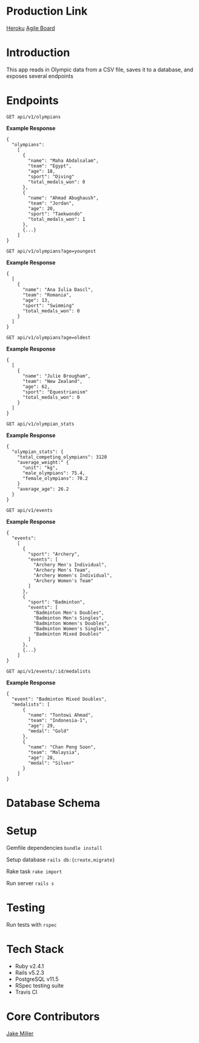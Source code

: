 # Production Link

[Heroku](https://koroibos.herokuapp.com/)
[Agile Board](https://github.com/Jake0Miller/koroibos/projects/1)

# Introduction

This app reads in Olympic data from a CSV file, saves it to a database, and exposes several endpoints

# Endpoints

```
GET api/v1/olympians
```

**Example Response**
```
{
  "olympians":
    [
      {
        "name": "Maha Abdalsalam",
        "team": "Egypt",
        "age": 18,
        "sport": "Diving"
        "total_medals_won": 0
      },
      {
        "name": "Ahmad Abughaush",
        "team": "Jordan",
        "age": 20,
        "sport": "Taekwondo"
        "total_medals_won": 1
      },
      {...}
    ]
}
```

```
GET api/v1/olympians?age=youngest
```

**Example Response**
```
{
  [
    {
      "name": "Ana Iulia Dascl",
      "team": "Romania",
      "age": 13,
      "sport": "Swimming"
      "total_medals_won": 0
    }
  ]
}
```

```
GET api/v1/olympians?age=oldest
```

**Example Response**
```
{
  [
    {
      "name": "Julie Brougham",
      "team": "New Zealand",
      "age": 62,
      "sport": "Equestrianism"
      "total_medals_won": 0
    }
  ]
}
```

```
GET api/v1/olympian_stats
```

**Example Response**
```
{
  "olympian_stats": {
    "total_competing_olympians": 3120
    "average_weight:" {
      "unit": "kg",
      "male_olympians": 75.4,
      "female_olympians": 70.2
    }
    "average_age": 26.2
  }
}
```

```
GET api/v1/events
```

**Example Response**
```
{
  "events":
    [
      {
        "sport": "Archery",
        "events": [
          "Archery Men's Individual",
          "Archery Men's Team",
          "Archery Women's Individual",
          "Archery Women's Team"
        ]
      },
      {
        "sport": "Badminton",
        "events": [
          "Badminton Men's Doubles",
          "Badminton Men's Singles",
          "Badminton Women's Doubles",
          "Badminton Women's Singles",
          "Badminton Mixed Doubles"
        ]
      },
      {...}
    ]
}
```

```
GET api/v1/events/:id/medalists
```

**Example Response**
```
{
  "event": "Badminton Mixed Doubles",
  "medalists": [
      {
        "name": "Tontowi Ahmad",
        "team": "Indonesia-1",
        "age": 29,
        "medal": "Gold"
      },
      {
        "name": "Chan Peng Soon",
        "team": "Malaysia",
        "age": 28,
        "medal": "Silver"
      }
    ]
}
```

# Database Schema

# Setup

Gemfile dependencies `bundle install`

Setup database
`rails db:{create,migrate}`

Rake task `rake import`

Run server `rails s`

# Testing

Run tests with
`rspec`

# Tech Stack

* Ruby v2.4.1
* Rails v5.2.3
* PostgreSQL v11.5
* RSpec testing suite
* Travis CI

# Core Contributors

[Jake Miller](https://github.com/Jake0Miller)

